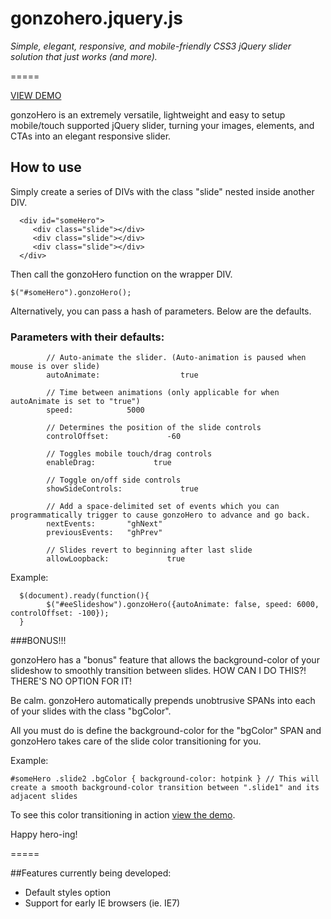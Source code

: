 # gonzohero.jquery.js

_Simple, elegant, responsive, and mobile-friendly CSS3 jQuery slider solution that just works (and more)._

=====

[VIEW DEMO](http://jsfiddle.net/YagRL/24/)

gonzoHero is an extremely versatile, lightweight and easy to setup mobile/touch supported jQuery slider, turning your images, elements, and CTAs into an elegant responsive slider.

## How to use

Simply create a series of DIVs with the class "slide" nested inside another DIV. 

      <div id="someHero">
         <div class="slide"></div>
         <div class="slide"></div>
         <div class="slide"></div>
      </div>

Then call the gonzoHero function on the wrapper DIV.

	$("#someHero").gonzoHero();


Alternatively, you can pass a hash of parameters. Below are the defaults.

### Parameters with their defaults:
            
            // Auto-animate the slider. (Auto-animation is paused when mouse is over slide)
            autoAnimate:                  true

            // Time between animations (only applicable for when autoAnimate is set to "true")
            speed:            5000

            // Determines the position of the slide controls
            controlOffset:             -60

            // Toggles mobile touch/drag controls
            enableDrag:             true

            // Toggle on/off side controls
            showSideControls:             true

            // Add a space-delimited set of events which you can programmatically trigger to cause gonzoHero to advance and go back.
            nextEvents:       "ghNext"
            previousEvents:   "ghPrev"

            // Slides revert to beginning after last slide
            allowLoopback:             true

            
Example:
            
      $(document).ready(function(){
            $("#eeSlideshow").gonzoHero({autoAnimate: false, speed: 6000, controlOffset: -100});
      }

###BONUS!!!

gonzoHero has a "bonus" feature that allows the background-color of your slideshow to smoothly transition between slides. HOW CAN I DO THIS?! THERE'S NO OPTION FOR IT!

Be calm. gonzoHero automatically prepends unobtrusive SPANs into each of your slides with the class "bgColor". 

All you must do is define the background-color for the "bgColor" SPAN and gonzoHero takes care of the slide color transitioning for you.

Example:

	#someHero .slide2 .bgColor { background-color: hotpink } // This will create a smooth background-color transition between ".slide1" and its adjacent slides

To see this color transitioning in action [view the demo](http://jsfiddle.net/YagRL/24/).

Happy hero-ing!

=====

##Features currently being developed:

- Default styles option
- Support for early IE browsers (ie. IE7)